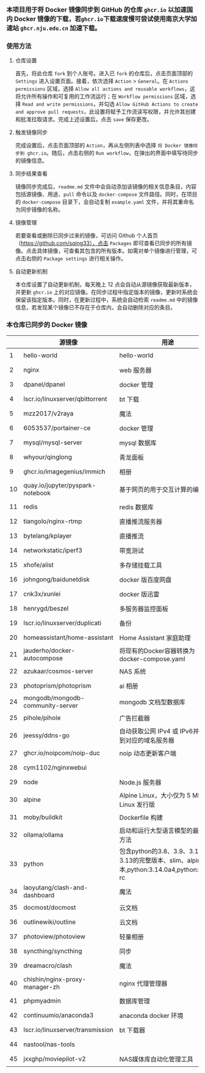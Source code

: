 ### 本项目用于将 Docker 镜像同步到 GitHub 的仓库 `ghcr.io` 以加速国内 Docker 镜像的下载，若`ghcr.io`下载速度慢可尝试使用南京大学加速站 `ghcr.nju.edu.cn` 加速下载。

### 使用方法

1. 仓库设置

   首先，将此仓库 `fork` 到个人账号。进入已 `fork` 的仓库后，点击页面顶部的 `Settings` 进入设置页面。接着，依次选择 `Action` > `General`。在 `Actions permissions` 区域，选择 `Allow all actions and reusable workflows`，这将允许所有操作和可复用的工作流运行；在 `Workflow permissions` 区域，选择 `Read and write permissions`，并勾选 `Allow GitHub Actions to create and approve pull requests`，此设置将赋予工作流读写权限，并允许其创建和批准拉取请求。完成上述设置后，点击 `save` 保存更改。

2. 触发镜像同步

   完成设置后，点击页面顶部的 `Action`，再从左侧列表中选择 `将 Docker 镜像同步到 ghcr.io`。随后，点击右侧的 `Run workflow`，在弹出的界面中填写待同步的镜像信息。


3. 同步结果查看

   镜像同步完成后，`readme.md` 文件中会自动添加该镜像的相关信息条目，内容包括源镜像、用途、`pull` 命令以及 `docker-compose` 文件路径。同时，在项目的 `docker-compose` 目录下，会自动复制 `example.yaml` 文件，并将其重命名为同步镜像的名称。

4. 镜像管理

   若要查看或删除已同步过来的镜像，可访问 Github 个人首页（https://github.com/sqing33），点击 `Packages` 即可查看已同步的所有镜像。点击具体镜像，可查看其包含的所有版本。如需对单个镜像进行管理，可点击右侧的 `Package settings` 进行相关操作。

5. 自动更新机制

   本仓库设置了自动更新机制，每天晚上 12 点会自动从源镜像获取最新版本，并更新 `ghcr.io` 上的对应镜像。在同步过程中指定版本的镜像，更新时系统会保留该指定版本。同时，在更新过程中，系统会自动检索 `readme.md` 中的镜像信息，若发现某个镜像已不存在于仓库内，会自动删除对应的条目。

### 本仓库已同步的 Docker 镜像

|   | 源镜像 | 用途 | pull 命令 | docker-compose |
| ---- | -------- | ---- | --------- | -------------- |
| 1    | hello-world                      | hello-world                                                  | `docker pull ghcr.io/sqing33/hello-world`      | [example.yaml](https://github.com/sqing33/docker-image-sync/blob/main/docker-compose/example.yaml) |
| 2    | nginx                            | web 服务器                                                   | `docker pull ghcr.io/sqing33/nginx`            | [nginx.yaml](https://github.com/sqing33/docker-image-sync/blob/main/docker-compose/nginx.yaml) |
| 3    | dpanel/dpanel                    | docker 管理                                                  | `docker pull ghcr.io/sqing33/dpanel`           | [dpanel.yaml](https://github.com/sqing33/docker-image-sync/blob/main/docker-compose/dpanel.yaml) |
| 4    | lscr.io/linuxserver/qbittorrent  | bt 下载                                                      | `docker pull ghcr.io/sqing33/qbittorrent`      | [qbittorrent.yaml](https://github.com/sqing33/docker-image-sync/blob/main/docker-compose/qbittorrent.yaml) |
| 5    | mzz2017/v2raya                   | 魔法                                                         | `docker pull ghcr.io/sqing33/v2raya`           | [v2raya.yaml](https://github.com/sqing33/docker-image-sync/blob/main/docker-compose/v2raya.yaml) |
| 6    | 6053537/portainer-ce             | docker 管理                                                  | `docker pull ghcr.io/sqing33/portainer`        | [portainer.yaml](https://github.com/sqing33/docker-image-sync/blob/main/docker-compose/portainer.yaml) |
| 7    | mysql/mysql-server               | mysql 数据库                                                 | `docker pull ghcr.io/sqing33/mysql`            | [mysql.yaml](https://github.com/sqing33/docker-image-sync/blob/main/docker-compose/mysql.yaml) |
| 8    | whyour/qinglong                  | 青龙面板                                                     | `docker pull ghcr.io/sqing33/qinglong`         | [qinglong.yaml](https://github.com/sqing33/docker-image-sync/blob/main/docker-compose/qinglong.yaml) |
| 9    | ghcr.io/imagegenius/immich       | 相册                                                         | `docker pull ghcr.io/sqing33/immich`           | [immich.yaml](https://github.com/sqing33/docker-image-sync/blob/main/docker-compose/immich.yaml) |
| 10   | quay.io/jupyter/pyspark-notebook | 基于网页的用于交互计算的编辑器                               | `docker pull ghcr.io/sqing33/jupyter-notebook` | [jupyter-notebook.yaml](https://github.com/sqing33/docker-image-sync/blob/main/docker-compose/jupyter-notebook.yaml) |
| 11   | redis                            | redis 数据库                                                 | `docker pull ghcr.io/sqing33/redis`            | [redis.yaml](https://github.com/sqing33/docker-image-sync/blob/main/docker-compose/redis.yaml) |
| 12   | tiangolo/nginx-rtmp              | 直播推流服务器                                               | `docker pull ghcr.io/sqing33/nginx-rtmp`       | [nginx-rtmp.yaml](https://github.com/sqing33/docker-image-sync/blob/main/docker-compose/nginx-rtmp.yaml) |
| 13   | bytelang/kplayer                 | 直播推流                                                     | `docker pull ghcr.io/sqing33/kplayer`          | [kplayer.yaml](https://github.com/sqing33/docker-image-sync/blob/main/docker-compose/kplayer.yaml) |
| 14   | networkstatic/iperf3             | 带宽测试                                                     | `docker pull ghcr.io/sqing33/iperf3`           | [iperf3.yaml](https://github.com/sqing33/docker-image-sync/blob/main/docker-compose/iperf3.yaml) |
| 15   | xhofe/alist                      | 多存储挂载工具                                               | `docker pull ghcr.io/sqing33/alist`            | [alist.yaml](https://github.com/sqing33/docker-image-sync/blob/main/docker-compose/alist.yaml) |
| 16   | johngong/baidunetdisk            | docker 版百度网盘                                            | `docker pull ghcr.io/sqing33/baidunetdisk`     | [baidunetdisk.yaml](https://github.com/sqing33/docker-image-sync/blob/main/docker-compose/baidunetdisk.yaml) |
| 17   | cnk3x/xunlei                     | docker 版迅雷                                                | `docker pull ghcr.io/sqing33/xunlei`           | [xunlei.yaml](https://github.com/sqing33/docker-image-sync/blob/main/docker-compose/xunlei.yaml) |
| 18   | henrygd/beszel                   | 多服务器监控面板                                             | `docker pull ghcr.io/sqing33/beszel`           | [beszel.yaml](https://github.com/sqing33/docker-image-sync/blob/main/docker-compose/beszel.yaml) |
| 19   | lscr.io/linuxserver/duplicati    | 备份                                                         | `docker pull ghcr.io/sqing33/duplicati`        | [duplicati.yaml](https://github.com/sqing33/docker-image-sync/blob/main/docker-compose/duplicati.yaml) |
| 20   | homeassistant/home-assistant     | Home Assistant 家庭助理                                      | `docker pull ghcr.io/sqing33/homeassistant`    | [homeassistant.yaml](https://github.com/sqing33/docker-image-sync/blob/main/docker-compose/homeassistant.yaml) |
| 21   | jauderho/docker-autocompose      | 将现有的Docker容器转换为docker-compose.yaml                  | `docker pull ghcr.io/sqing33/autocompose`      | [autocompose.yaml](https://github.com/sqing33/docker-image-sync/blob/main/docker-compose/autocompose.yaml) |
| 22   | azukaar/cosmos-server            | NAS 系统                                                     | `docker pull ghcr.io/sqing33/cosmos`           | [cosmos.yaml](https://github.com/sqing33/docker-image-sync/blob/main/docker-compose/cosmos.yaml) |
| 23   | photoprism/photoprism            | ai 相册                                                      | `docker pull ghcr.io/sqing33/photoprism`       | [photoprism.yaml](https://github.com/sqing33/docker-image-sync/blob/main/docker-compose/photoprism.yaml) |
| 24   | mongodb/mongodb-community-server | mongodb 文档型数据库                                         | `docker pull ghcr.io/sqing33/mongodb`          | [mongodb.yaml](https://github.com/sqing33/docker-image-sync/blob/main/docker-compose/mongodb.yaml) |
| 25   | pihole/pihole                    | 广告拦截器                                                   | `docker pull ghcr.io/sqing33/pihole`           | [pihole.yaml](https://github.com/sqing33/docker-image-sync/blob/main/docker-compose/pihole.yaml) |
| 26   | jeessy/ddns-go                   | 自动获取公网 IPv4 或 IPv6并解析到对应的域名服务器            | `docker pull ghcr.io/sqing33/ddns-go`          | [ddns-go.yaml](https://github.com/sqing33/docker-image-sync/blob/main/docker-compose/ddns-go.yaml) |
| 27   | ghcr.io/noipcom/noip-duc         | noip 动态更新客户端                                          | `docker pull ghcr.io/sqing33/noip-duc`         | [noip-duc.yaml](https://github.com/sqing33/docker-image-sync/blob/main/docker-compose/noip-duc.yaml) |
| 28   | cym1102/nginxwebui               |                                                              | `docker pull ghcr.io/sqing33/nginxwebui`       | [nginxwebui.yaml](https://github.com/sqing33/docker-image-sync/blob/main/docker-compose/nginxwebui.yaml) |
| 29   | node                             | Node.js 服务器                                               | `docker pull ghcr.io/sqing33/node`             | [node.yaml](https://github.com/sqing33/docker-image-sync/blob/main/docker-compose/node.yaml) |
| 30   | alpine                           | Alpine Linux，大小仅为 5 MB 的 Linux 发行版                  | `docker pull ghcr.io/sqing33/alpine`           | [alpine.yaml](https://github.com/sqing33/docker-image-sync/blob/main/docker-compose/alpine.yaml) |
| 31   | moby/buildkit                    | Dockerfile 构建                                              | `docker pull ghcr.io/sqing33/buildkit`         | [buildkit.yaml](https://github.com/sqing33/docker-image-sync/blob/main/docker-compose/buildkit.yaml) |
| 32   | ollama/ollama                    | 启动和运行大型语言模型的最简单方法                           | `docker pull ghcr.io/sqing33/ollama`           | [ollama.yaml](https://github.com/sqing33/docker-image-sync/blob/main/docker-compose/ollama.yaml) |
| 33   | python                           | 包含python的3.8、3.9、3.12、3.13的完整版本、slim、alpine版本,python:3.14.0a4,python:3.14-rc | `docker pull ghcr.io/sqing33/python`           | [python.yaml](https://github.com/sqing33/docker-image-sync/blob/main/docker-compose/python.yaml) |
| 34   | laoyutang/clash-and-dashboard    | 魔法                                                         | `docker pull ghcr.io/sqing33/clash`            | [clash.yaml](https://github.com/sqing33/docker-image-sync/blob/main/docker-compose/clash.yaml) |
| 35   | docmost/docmost                  | 云文档                                                       | `docker pull ghcr.io/sqing33/docmost`          | [docmost.yaml](https://github.com/sqing33/docker-image-sync/blob/main/docker-compose/docmost.yaml) |
| 36 | outlinewiki/outline | 云文档 | `docker pull ghcr.io/sqing33/outline` | [outline.yaml](https://github.com/sqing33/docker-image-sync/blob/main/docker-compose/outline.yaml) |
| 37 | photoview/photoview | 轻量相册 | `docker pull ghcr.io/sqing33/photoview` | [photoview.yaml](https://github.com/sqing33/docker-image-sync/blob/main/docker-compose/photoview.yaml) |
| 38 | syncthing/syncthing | 同步 | `docker pull ghcr.io/sqing33/syncthing` | [syncthing.yaml](https://github.com/sqing33/docker-image-sync/blob/main/docker-compose/syncthing.yaml) |
| 39 | dreamacro/clash | 魔法 | `docker pull ghcr.io/sqing33/clash` | [clash.yaml](https://github.com/sqing33/docker-image-sync/blob/main/docker-compose/clash.yaml) |
| 40 | chishin/nginx-proxy-manager-zh | nginx 代理管理器 | `docker pull ghcr.io/sqing33/nginx-proxy-manager-zh` | [nginx-proxy-manager-zh.yaml](https://github.com/sqing33/docker-image-sync/blob/main/docker-compose/nginx-proxy-manager-zh.yaml) |
| 41 | phpmyadmin | 数据库管理 | `docker pull ghcr.io/sqing33/phpmyadmin` | [phpmyadmin.yaml](https://github.com/sqing33/docker-image-sync/blob/main/docker-compose/phpmyadmin.yaml) |
| 42 | continuumio/anaconda3 | anaconda docker 环境 | `docker pull ghcr.io/sqing33/anaconda3` | [anaconda3.yaml](https://github.com/sqing33/docker-image-sync/blob/main/docker-compose/anaconda3.yaml) |
| 43 | lscr.io/linuxserver/transmission | bt 下载器 | `docker pull ghcr.io/sqing33/transmission` | [transmission.yaml](https://github.com/sqing33/docker-image-sync/blob/main/docker-compose/transmission.yaml) |
| 44 | nastool/nas-tools |  | `docker pull ghcr.io/sqing33/nas-tools` | [nas-tools.yaml](https://github.com/sqing33/docker-image-sync/blob/main/docker-compose/nas-tools.yaml) |
| 45 | jxxghp/moviepilot-v2 | NAS媒体库自动化管理工具 | `docker pull ghcr.io/sqing33/moviepilot-v2` | [moviepilot-v2.yaml](https://github.com/sqing33/docker-image-sync/blob/main/docker-compose/moviepilot-v2.yaml) |
